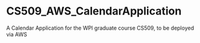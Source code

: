 # CS509_AWS_CalendarApplication
A Calendar Application for the WPI graduate course CS509, to be deployed via AWS
